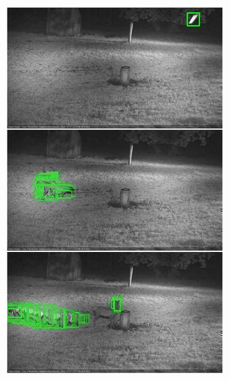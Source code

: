![20201012-232107-233111](in2/20201012/20201012-232107-233111_0_.jpg)
![20201012-234127-235131](in2/20201012/20201012-234127-235131_0_.jpg)
![20201012-235137-000008](in2/20201012/20201012-235137-000008_0_.jpg)

